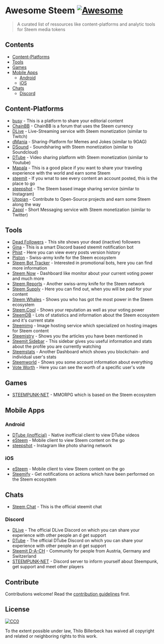 # Awesome Steem [![Awesome](https://cdn.rawgit.com/sindresorhus/awesome/d7305f38d29fed78fa85652e3a63e154dd8e8829/media/badge.svg)](https://github.com/sindresorhus/awesome)

> A curated list of ressources like content-platforms and analytic tools for Steem media tokens


## Contents

- [Content-Platforms](#content-platforms)
- [Tools](#tools)
- [Games](#games)
- [Mobile Apps](#mobile-apps)
    - [Android](#android)
    - [iOS](#ios)
- [Chats](#chats)
    - [Discord](#discord)

## Content-Platforms

- [busy](https://busy.org/) - This is a platform to share your editorial content
- [ChainBB](https://chainbb.com/) - ChainBB is a forum that uses the Steem currency
- [DLive](https://dlive.io/) - Live-Streaming service with Steem monetization (similar to Twitch)
- [dMania](https://dmania.lol/) - Sharing-Platform for Memes and Jokes (similar to 9GAG)
- [DSound](https://dsound.audio/) - Soundsharing with Steem monetization (similar to Soundcloud)
- [DTube](https://d.tube/) - Video sharing platform with Steem monetization (similar to Youtube)
- [Mapala](https://mapala.net/en/) - This is a good place if you want to share your traveling experience with the world and earn some Steem
- [steemit](https://steemit.com) - If you wnat to see every content an account posted, this is the place to go
- [steepshot](http://steepshot.io/) - The Steem based image sharing service (similar to Instagram)
- [Utopian](http://utopian.io/) - Contribute to Open-Source projects and earn some Steem along the way
- [Zappl](https://zappl.com/) - Short Messaging service with Steem monetization (similar to Twitter)

## Tools

- [Dead Followers](http://steemit.deadfollowers.info/) - This site shows your dead (inactive) followers
- [Gina](https://steemit.com/introduceyourself/@ginabot/hi-i-am-gina-i-m-here-to-help) - This is a smart Discord based steemit notification bot
- [Phist](https://phist.steemdata.com/) - Here you can view every posts version history
- [Piston](http://piston.rocks/) - Swiss-army knife for the Steem ecosystem
- [Steem Bot Tracker](https://steembottracker.com/) - Interested in promotional bots, here you can find more information
- [Steem Now](https://www.steemnow.com/) - Dashboard like monitor about your current voting power and much more
- [Steem Reports](http://www.steemreports.com/) - Another swiss-army knife for the Steem network
- [Steem Supply](http://steem.supply/) - Here you can find out, when you will be paid for your content
- [Steem Whales](http://steemwhales.com/) - Shows you who has got the most power in the Steem ecosystem
- [Steem.Cool](http://steem.cool/) - Shows your reputation as well as your voting power
- [SteemDB](https://steemdb.com/) - Lots of statistics and information about the Steem ecosystem and it's current state
- [Steemimg](http://steemimg.com/) - Image hosting service which specialized on hosting images for Steem content
- [Steemistry](http://steemistry.com/steemit-mentions-tool) - Shows you the articles you have been mentioned in
- [Steemit Sidebar](https://utopian.io/utopian-io/@mwfiae/steemit-sidebar) - This sidebar gives you useful information and stats about the profile you are currently watching
- [Steemstats](http://steemstats.com/) - Another Dashboard which shows you blockchain- and individual user's stats
- [Steemworld](https://steemworld.org) - Shows you some account information about everything
- [Vote Worth](http://www.steemdollar.com/dollar_per_vote.php?) - Here you can see the worth of a specific user's vote

## Games

- [STEEMPUNK-NET](https://www.steempunk.net/) - MMORPG which is based on the Steem ecosystem

## Mobile Apps

### Android
- [DTube (inofficial)](https://github.com/powerpoint45/dtube-mobile-unofficial) - Native inofficial client to view DTube videos
- [eSteem](https://play.google.com/store/apps/details?id=com.netsolutions.esteem&hl=de) - Mobile client to view Steem content on the go
- [steepshot](https://play.google.com/store/apps/details?id=com.droid.steepshot&rdid=com.droid.steepshot) - Instagram like photo sharing network

### iOS
- [eSteem](https://itunes.apple.com/de/app/esteem-mobile/id1141397898?mt=8) - Mobile client to view Steem content on the go
- [Steemify](https://itunes.apple.com/app/steemify/id1290154477) - Get notifications on actions which have been performed on the Steem ecosystem


## Chats
- [Steem Chat](http://steemit.chat/) - This is the official steemit chat


### Discord
- [DLive](https://discord.gg/qzsJqMA) - The official DLive Discord on which you can share your experience with other people an d get support
- [DTube](https://discord.gg/6bzJWyW) - The official DTube Discord on which you can share your experience with other people an d get support
- [Steemit D-A-CH](https://discord.gg/xpb43eK) - Community for people from Austria, Germany and Switzerland
- [STEEMPUNK-NET](https://discord.gg/baax5eS) - Discord server to inform yourself about Steempunk, get support and meet other players

## Contribute

Contributions welcome! Read the [contribution guidelines](contributing.md) first.

## License

[![CC0](http://mirrors.creativecommons.org/presskit/buttons/88x31/svg/cc-zero.svg)](http://creativecommons.org/publicdomain/zero/1.0)

To the extent possible under law, Thilo Billerbeck has waived all copyright and
related or neighboring rights to this work.

